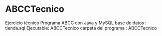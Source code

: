 # ABCCTecnico
Ejercicio técnico Programa ABCC con Java y MySQL
base de datos : tienda.sql
Ejecutable: ABCCTecnico
carpeta del programa : ABCCTecnico

